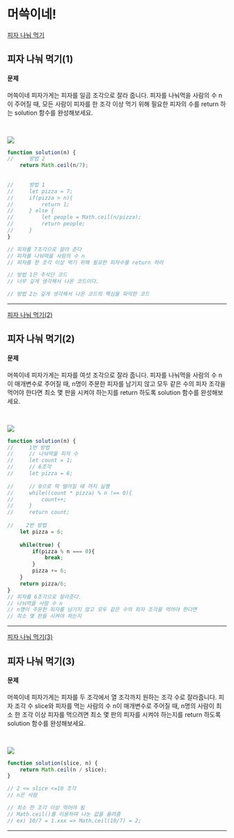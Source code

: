 # 머쓱이네!
[피자 나눠 먹기](https://school.programmers.co.kr/learn/courses/30/lessons/120814)
## 피자 나눠 먹기(1)
#### 문제
머쓱이네 피자가게는 피자를 일곱 조각으로 잘라 줍니다. 피자를 나눠먹을 사람의 수 n이 주어질 때, 모든 사람이 피자를 한 조각 이상 먹기 위해 필요한 피자의 수를 return 하는 solution 함수를 완성해보세요.

<br/>

![](https://velog.velcdn.com/images/jkang4531/post/22e3c8eb-1f64-42fa-a300-815d727bc3cb/image.png)

```javascript
function solution(n) {
//     방법 2
    return Math.ceil(n/7);
    
    
//     방법 1
//     let pizza = 7;
//     if(pizza > n){
//         return 1;
//     } else {
//         let people = Math.ceil(n/pizza);
//         return people;
//     }
}

// 피자를 7조각으로 잘라 준다
// 피자를 나눠먹을 사람의 수 n
// 피자를 한 조각 이상 먹기 위해 필요한 피자수를 return 하라

// 방법 1은 주석단 코드
// 너무 깊게 생각해서 나온 코드이다.

// 방법 2는 깊게 생각해서 나온 코드의 핵심을 파악한 코드
```
---

[피자 나눠 먹기(2)](https://school.programmers.co.kr/learn/courses/30/lessons/120815)
## 피자 나눠 먹기(2)
#### 문제
머쓱이네 피자가게는 피자를 여섯 조각으로 잘라 줍니다. 피자를 나눠먹을 사람의 수 n이 매개변수로 주어질 때, n명이 주문한 피자를 남기지 않고 모두 같은 수의 피자 조각을 먹어야 한다면 최소 몇 판을 시켜야 하는지를 return 하도록 solution 함수를 완성해보세요.

<br/>

![](https://velog.velcdn.com/images/jkang4531/post/04857825-57ce-4632-b70f-7be34a5c89ee/image.png)


```javascript
function solution(n) {
//     1번 방법
//     // 나눠먹을 피자 수
//     let count = 1;
//     // 6조각
//     let pizza = 6;
    
//     // 0으로 딱 떨어질 때 까지 실행
//     while((count * pizza) % n !== 0){
//         count++;
//     }
//     return count;
    
//    2번 방법    
    let pizza = 6;
    
    while(true) {
        if(pizza % n === 0){
            break;
        }
        pizza += 6;
    }
    return pizza/6;
}
// 피자를 6조각으로 잘라준다.
// 나눠먹을 사람 수 n
// n명이 주문한 피자를 남기지 않고 모두 같은 수의 피자 조각을 먹어야 한다면
// 최소 몇 판을 시켜야 하는지

```
---

[피자 나눠 먹기(3)](https://school.programmers.co.kr/learn/courses/30/lessons/120816)
## 피자 나눠 먹기(3)
#### 문제
머쓱이네 피자가게는 피자를 두 조각에서 열 조각까지 원하는 조각 수로 잘라줍니다. 피자 조각 수 slice와 피자를 먹는 사람의 수 n이 매개변수로 주어질 때, n명의 사람이 최소 한 조각 이상 피자를 먹으려면 최소 몇 판의 피자를 시켜야 하는지를 return 하도록 solution 함수를 완성해보세요.

<br/>

![](https://velog.velcdn.com/images/jkang4531/post/995dcf18-643f-495c-a904-98cf0165165f/image.png)

```javascript
function solution(slice, n) {
    return Math.ceil(n / slice);
}

// 2 <= slice <=10 조각
// n은 사람

// 최소 한 조각 이상 먹어야 됨
// Math.ceil()를 이용하여 나눈 값을 올려줌 
// ex) 10/7 = 1.xxx => Math.ceil(10/7) = 2;
```
---
